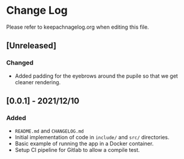 # Change Log

Please refer to keepachnagelog.org when editing this file.

## [Unreleased]

### Changed
- Added padding for the eyebrows around the pupile so that we get cleaner rendering.

## [0.0.1] - 2021/12/10

### Added
- `README.md` and `CHANGELOG.md`
- Initial implementation of code in `include/` and `src/` directories.
- Basic example of running the app in a Docker container.
- Setup CI pipeline for Gitlab to allow a compile test.
